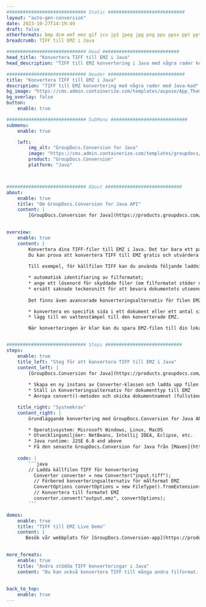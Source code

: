 ```yaml
---
############################# Static ############################
layout: "auto-gen-conversion"
date: 2023-10-27T14:19:49
draft: false
otherformats: bmp dcm emf emz gif ico jp2 jpeg jpg png pps ppsx ppt pptx psb psd svg svgz tga tif tiff webp wmf wmz
breadcrumb: TIFF till EMZ i Java

############################# Head ############################
head_title: "Konvertera TIFF till EMZ i Java"
head_description: "TIFF till EMZ konvertering i Java med några rader kod. Konvertera över 160 filformat med hjälp av GroupDocs dokumentkonverterings-API för Java"

############################# Header ############################
title: "Konvertera TIFF till EMZ i Java"
description: "TIFF till EMZ konvertering med några rader med Java-kod"
bg_image: "https://cms.admin.containerize.com/templates/aspose/App_Themes/V3/images/bg/header1.png"
bg_overlay: false
button:
    enable: true

############################# SubMenu ############################
submenu:
    enable: true

    left:
        img_alt: "GroupDocs.Conversion for Java"
        image: "https://cms.admin.containerize.com/templates/groupdocs/images/product-logos/90x90-noborder/groupdocs-conversion-java.png"
        product: "GroupDocs.Conversion"
        platform: "Java"



############################# About ############################
about:
    enable: true
    title: "Om GroupDocs.Conversion for Java API"
    content: |
        [GroupDocs.Conversion for Java](https://products.groupdocs.com/conversion/java/) är ett avancerat filformatkonverterings-API för konvertering mellan populära bild- och dokumentformat som Microsoft Office, OpenDocument, PDF, HTML, e-post, CAD. och mycket mer med bara några rader kod. Det inbyggda API:t upptäcker automatiskt formaten för originaldokumenten och erbjuder många alternativ för att anpassa de konverterade dokumenten. Tillsammans med funktionen att extrahera information från ett dokument, stöder den också cachelagring av konverteringsresultaten till den lokala disken som standard. Men alla typer av cachelagring kan stödjas genom att implementera lämpliga gränssnitt - Amazon S3, Dropbox, Google Drive, Windows Azure, Reddis eller andra.
    

overview:
    enable: true
    content: |
        Konvertera dina TIFF-filer till EMZ i Java. Det tar bara ett par rader med Java-kod på valfri plattform, som Windows, Linux, macOS.
        Du kan prova att konvertera TIFF till EMZ gratis och utvärdera kvaliteten på konverteringsresultaten. Tillsammans med enkla filkonverteringsskript kan du prova mer sofistikerade alternativ för att ladda källfilen TIFF och lagra EMZ-utdata. 
        
        Till exempel, för källfilen TIFF kan du använda följande laddningsalternativ:

        * automatisk identifiering av filformatet;
        * ange ett lösenord för skyddade filer (om filformatet stöder det);
        * ersätt saknade teckensnitt för att bevara dokumentets utseende.
        
        Det finns även avancerade konverteringsalternativ för filen EMZ:

        * konvertera en specifik sida i ett dokument eller ett antal sidor;
        * lägg till en vattenstämpel till den konverterade EMZ.

        När konverteringen är klar kan du spara EMZ-filen till din lokala filsökväg eller till tredje parts lagring såsom FTP, Amazon S3, Google Drive, Dropbox etc. Observera - för att konvertera TIFF till EMZ behöver du inte installera någon ytterligare programvara, såsom MS Office, Open Office, Adobe Acrobat Reader etc.


############################# Steps ############################
steps:
    enable: true
    title_left: "Steg för att konvertera TIFF till EMZ i Java"
    content_left: |
        [GroupDocs.Conversion for Java](https://products.groupdocs.com/conversion/java/) låter utvecklare enkelt konvertera TIFF fil till EMZ med några rader kod.
        
        * Skapa en ny instans av Converter-klassen och ladda upp filen TIFF med den fullständiga sökvägen
        * Ställ in Konverteringsalternativ för dokumenttyp till EMZ
        * Anropa convert()-metoden och skicka dokumentnamnet (fullständig sökväg) och formatet (EMZ) som en parameter

    title_right: "Systemkrav"
    content_right: |
        Grundläggande konvertering med GroupDocs.Conversion for Java API kan göras med bara några rader kod. Våra API:er stöds på alla större plattformar och operativsystem. Innan du kör koden nedan, se till att du har följande förutsättningar installerade på ditt system.

        * Operativsystem: Microsoft Windows, Linux, MacOS
        * Utvecklingsmiljöer: NetBeans, Intellij IDEA, Eclipse, etc.
        * Java runtime: J2SE 6.0 and above
        * Få den senaste GroupDocs.Conversion for Java från [Maven](https://repository.groupdocs.com/webapp/#/artifacts/browse/tree/General/repo/com/groupdocs/groupdocs-conversion)
         
    code: |
        ```java    
        // Ladda källfilen TIFF för konvertering
          Converter converter = new Converter("input.tiff");
          // Förbered konverteringsalternativ för målformat EMZ
          ConvertOptions convertOptions = new FileType().fromExtension("emz").getConvertOptions();
          // Konvertera till formatet EMZ
          converter.convert("output.emz", convertOptions);
        ```

demos:
    enable: true
    title: "TIFF till EMZ Live Demo"
    content: |
       Besök vår webbplats för [GroupDocs.Conversion-app](https://products.groupdocs.app/conversion/family) och försök konvertera TIFF till EMZ nu. Den kostnadsfria demon har följande fördelar
          

more_formats:
    enable: true
    title: "Andra stödda TIFF konverteringar i Java"
    content: "Du kan också konvertera TIFF till många andra filformat. Se listan nedan."
       
       
back_to_top:
    enable: true
---
```

